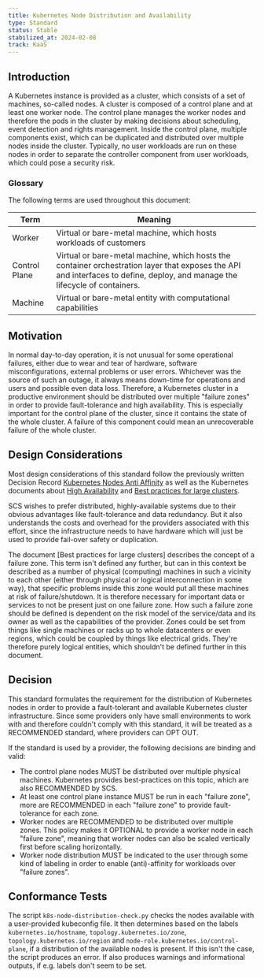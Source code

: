 ```yaml
---
title: Kubernetes Node Distribution and Availability
type: Standard
status: Stable
stabilized_at: 2024-02-08
track: KaaS
---
```


## Introduction

A Kubernetes instance is provided as a cluster, which consists of a set of machines,
so-called nodes. A cluster is composed of a control plane and at least one worker node.
The control plane manages the worker nodes and therefore the pods in the cluster by making
decisions about scheduling, event detection and rights management. Inside the control plane,
multiple components exist, which can be duplicated and distributed over multiple nodes
inside the cluster. Typically, no user workloads are run on these nodes in order to
separate the controller component from user workloads, which could pose a security risk.

### Glossary

The following terms are used throughout this document:

| Term          | Meaning                                                                                                                                                                     |
|---------------|-----------------------------------------------------------------------------------------------------------------------------------------------------------------------------|
| Worker        | Virtual or bare-metal machine, which hosts workloads of customers                                                                                                           |
| Control Plane | Virtual or bare-metal machine, which hosts the container orchestration layer that exposes the API and interfaces to define, deploy, and manage the lifecycle of containers. |
| Machine       | Virtual or bare-metal entity with computational capabilities                                                                                                                |

## Motivation

In normal day-to-day operation, it is not unusual for some operational failures, either
due to wear and tear of hardware, software misconfigurations, external problems or
user errors. Whichever was the source of such an outage, it always means down-time for
operations and users and possible even data loss.
Therefore, a Kubernetes cluster in a productive environment should be distributed over
multiple "failure zones" in order to provide fault-tolerance and high availability.
This is especially important for the control plane of the cluster, since it contains the
state of the whole cluster. A failure of this component could mean an unrecoverable failure
of the whole cluster.

## Design Considerations

Most design considerations of this standard follow the previously written Decision Record
[Kubernetes Nodes Anti Affinity][scs-0213-v1] as well as the Kubernetes documents about
[High Availability][k8s-ha] and [Best practices for large clusters][k8s-large-clusters].

SCS wishes to prefer distributed, highly-available systems due to their obvious advantages
like fault-tolerance and data redundancy. But it also understands the costs and overhead
for the providers associated with this effort, since the infrastructure needs to have
hardware which will just be used to provide fail-over safety or duplication.

The document [Best practices for large clusters] describes the concept of a failure zone.
This term isn't defined any further, but can in this context be described as a number of
physical (computing) machines in such a vicinity to each other (either through physical
or logical interconnection in some way), that specific problems inside this zone would put
all these machines at risk of failure/shutdown. It is therefore necessary for important
data or services to not be present just on one failure zone.
How such a failure zone should be defined is dependent on the risk model of the service/data
and its owner as well as the capabilities of the provider. Zones could be set from things
like single machines or racks up to whole datacenters or even regions, which could be
coupled by things like electrical grids. They're therefore purely logical entities, which
shouldn't be defined further in this document.

## Decision

This standard formulates the requirement for the distribution of Kubernetes nodes in order
to provide a fault-tolerant and available Kubernetes cluster infrastructure.
Since some providers only have small environments to work with and therefore couldn't
comply with this standard, it will be treated as a RECOMMENDED standard, where providers
can OPT OUT.

If the standard is used by a provider, the following decisions are binding and valid:

- The control plane nodes MUST be distributed over multiple physical machines. Kubernetes
  provides best-practices on this topic, which are also RECOMMENDED by SCS.
- At least one control plane instance MUST be run in each "failure zone", more are
  RECOMMENDED in each "failure zone" to provide fault-tolerance for each zone.
- Worker nodes are RECOMMENDED to be distributed over multiple zones. This policy makes
  it OPTIONAL to provide a worker node in each "failure zone", meaning that worker nodes
  can also be scaled vertically first before scaling horizontally.
- Worker node distribution MUST be indicated to the user through some kind of labeling
  in order to enable (anti)-affinity for workloads over "failure zones".

## Conformance Tests

The script `k8s-node-distribution-check.py` checks the nodes available with a user-provided
kubeconfig file. It then determines based on the labels `kubernetes.io/hostname`, `topology.kubernetes.io/zone`,
`topology.kubernetes.io/region` and `node-role.kubernetes.io/control-plane`, if a distribution
of the available nodes is present. If this isn't the case, the script produces an error.
If also produces warnings and informational outputs, if e.g. labels don't seem to be set.

[k8s-ha]: https://kubernetes.io/docs/setup/production-environment/tools/kubeadm/high-availability/
[k8s-large-clusters]: https://kubernetes.io/docs/setup/best-practices/cluster-large/
[scs-0213-v1]: https://github.com/SovereignCloudStack/standards/blob/main/Standards/scs-0213-v1-k8s-nodes-anti-affinity.md
